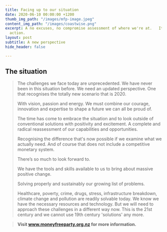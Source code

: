 ```yaml
---
title: Facing up to our situation
date: 2020-06-10 00:00:00 +1200
thumb_img_path: "/images/mfp-image.jpeg"
content_img_path: "/images/coastwise.png"
excerpt: A no excuses, no compromise assessment of where we're at.   It's time for
  action.
layout: post
subtitle: A new perspective
hide_header: false

---
```

## The situation

> The challenges we face today are unprecedented. We have never been in this situation before. We need an updated perspective. One that recognises the totally new scenario that is 2020.
>
> With vision, passion and energy. We must combine our courage, innovation and expertise to shape a future we can all be proud of.
>
> The time has come to embrace the situation and to look outside of conventional solutions with positivity and excitement. A complete and radical reassessment of our capabilities and opportunities.
>
> Recognising the difference that's now possible if we examine what we actually need. And of course that does not include a competitive monetary system.
>
> There’s so much to look forward to.
>
> We have the tools and skills available to us to bring about massive positive change.
>
> Solving properly and sustainably our growing list of problems.
>
> Healthcare, poverty, crime, drugs, stress, infrastructure breakdown, climate change and pollution are readily solvable today. We know we have the necessary resources and technology. But we will need to approach these challenges in a different way now. This is the 21st century and we cannot use 19th century 'solutions' any more.

> **Visit www.moneyfreeparty.org.nz for more information.**